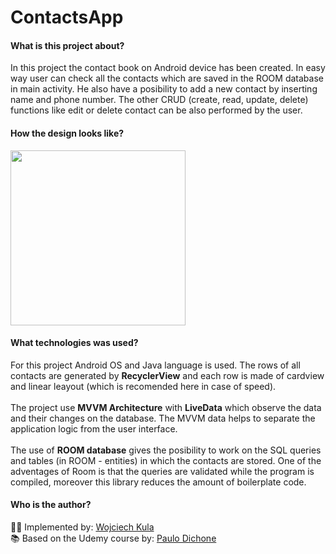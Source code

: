 # ContactsApp

#### What is this project about?

In this project the contact book on Android device has been created. In easy way user can check all the contacts which are saved in the ROOM database in main activity. He also have a posibility to add a new contact by inserting name and phone number. The other CRUD (create, read, update, delete) functions like edit or delete contact can be also performed by the user.

#### How the design looks like?

<img src="https://user-images.githubusercontent.com/45050205/114444251-eb689500-9bce-11eb-8531-702e2ce64f90.png" width="280">

#### What technologies was used?

For this project Android OS and Java language is used. The rows of all contacts are generated by **RecyclerView** and each row is made of cardview and linear leayout (which is recomended here in case of speed).<br><br>
The project use **MVVM Architecture** with **LiveData** which observe the data and their changes on the database. The MVVM data helps to separate the application logic from the user interface.<br> <br>
The use of **ROOM database** gives the posibility to work on the SQL queries and tables (in ROOM - entities) in which the contacts are stored. One of the adventages of Room is that the queries are validated while the program is compiled, moreover this library reduces the amount of boilerplate code.

#### Who is the author?

👨‍💻 Implemented by: [Wojciech Kula]<br>
📚 Based on the Udemy course by: [Paulo Dichone]


[Paulo Dichone]: <https://www.udemy.com/user/paulodichone/>
[Wojciech Kula]: <https://www.linkedin.com/in/wojciechkula3/>
